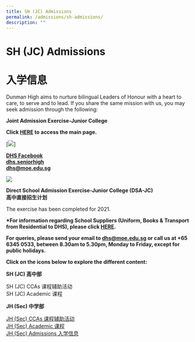 ```yaml
---
title: SH (JC) Admissions
permalink: /admissions/sh-admissions/
description: ""
---
```

SH (JC) Admissions
==================

**入学信息**
========

Dunman High aims to nurture bilingual Leaders of Honour with a heart to care, to serve and to lead. If you share the same mission with us, you may seek admission through the following:

**Joint Admission Exercise-Junior College** 

**Click [HERE](https://dunmanhigh.moe.edu.sg/jae-open-house-2022/) to access the main page.**

[![](https://dunmanhigh.moe.edu.sg/wp-content/uploads/2022/01/DHS-Open-House-AMA-Banner.png)]

**[DHS Facebook](https://www.facebook.com/dunmanhighschool/)**   
**[dhs.seniorhigh](https://www.instagram.com/dhs.seniorhigh/)**  
**[dhs@moe.edu.sg](mailto:dhs@moe.edu.sg)**

[![](https://dunmanhigh.moe.edu.sg/wp-content/uploads/2022/01/JAE-E-Open-House-Poster-2022-High-Res.png)](https://dunmanhigh.moe.edu.sg/jae-open-house-2022/)

**Direct School Admission Exercise-Junior College (DSA-JC)  
高中直接招生计划**

The exercise has been completed for 2021.

**\*For information regarding School Suppliers (Uniform, Books & Transport from Residential to DHS), please click [HERE](https://dunmanhigh.moe.edu.sg/administration/uniforms-books-transport/).**

**For queries, please send your email to [dhs@moe.edu.sg](mailto:dhs@moe.edu.sg) or call us at +65 6345 0533, between 8.30am to 5.30pm, Monday to Friday, except for public holidays.**


**Click on the icons below to explore the different content:**

**SH (JC) 高中部**

SH (JC) CCAs 课程辅助活动<br>
SH (JC) Academic 课程

**JH (Sec) 中学部**

[JH (Sec) CCAs 课程辅助活动](https://dunmanhigh.moe.edu.sg/jh-cca/)
<br>[JH (Sec) Academic 课程](https://dunmanhigh.moe.edu.sg/jh-academic/)
<br>[JH (Sec) Admissions 入学信息](https://dunmanhigh.moe.edu.sg/jh-admissions/)